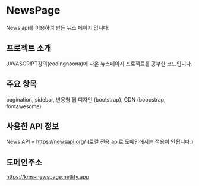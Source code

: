 # NewsPage
News api를 이용하여 만든 뉴스 페이지 입니다.

## 프로젝트 소개
JAVASCRIPT강의(codingnoona)에 나온 뉴스페이지 프로젝트를 공부한 코드입니다.

## 주요 항목
pagination, sidebar, 반응형 웹 디자인 (bootstrap), CDN (boopstrap, fontawesome)

## 사용한 API 정보
News API = https://newsapi.org/
(로컬 전용 api로 도메인에서는 적용이 안됩니다.)

## 도메인주소
https://kms-newspage.netlify.app
